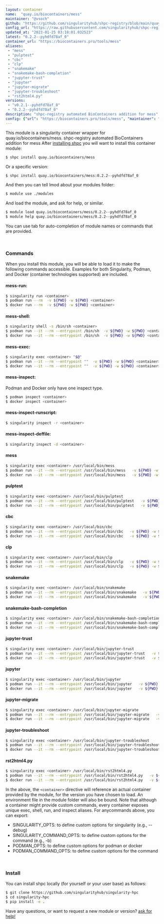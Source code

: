 ```yaml
---
layout: container
name:  "quay.io/biocontainers/mess"
maintainer: "@vsoch"
github: "https://github.com/singularityhub/shpc-registry/blob/main/quay.io/biocontainers/mess/container.yaml"
config_url: "https://raw.githubusercontent.com/singularityhub/shpc-registry/main/quay.io/biocontainers/mess/container.yaml"
updated_at: "2023-01-25 03:18:01.032523"
latest: "0.2.2--pyhdfd78af_0"
container_url: "https://biocontainers.pro/tools/mess"
aliases:
 - "mess"
 - "pulptest"
 - "cbc"
 - "clp"
 - "snakemake"
 - "snakemake-bash-completion"
 - "jupyter-trust"
 - "jupyter"
 - "jupyter-migrate"
 - "jupyter-troubleshoot"
 - "rst2html4.py"
versions:
 - "v0.2.1--pyhdfd78af_0"
 - "0.2.2--pyhdfd78af_0"
description: "shpc-registry automated BioContainers addition for mess"
config: {"url": "https://biocontainers.pro/tools/mess", "maintainer": "@vsoch", "description": "shpc-registry automated BioContainers addition for mess", "latest": {"0.2.2--pyhdfd78af_0": "sha256:1d07b5dd14e16bef7001b9a95e1c3141ee543b42c806c97271e9dba22d570c74"}, "tags": {"v0.2.1--pyhdfd78af_0": "sha256:075b9a2353137cadffd70344aa01537de415419bf09a66eee659d674b4c1f581", "0.2.2--pyhdfd78af_0": "sha256:1d07b5dd14e16bef7001b9a95e1c3141ee543b42c806c97271e9dba22d570c74"}, "docker": "quay.io/biocontainers/mess", "aliases": {"mess": "/usr/local/bin/mess", "pulptest": "/usr/local/bin/pulptest", "cbc": "/usr/local/bin/cbc", "clp": "/usr/local/bin/clp", "snakemake": "/usr/local/bin/snakemake", "snakemake-bash-completion": "/usr/local/bin/snakemake-bash-completion", "jupyter-trust": "/usr/local/bin/jupyter-trust", "jupyter": "/usr/local/bin/jupyter", "jupyter-migrate": "/usr/local/bin/jupyter-migrate", "jupyter-troubleshoot": "/usr/local/bin/jupyter-troubleshoot", "rst2html4.py": "/usr/local/bin/rst2html4.py"}}
---
```


This module is a singularity container wrapper for quay.io/biocontainers/mess.
shpc-registry automated BioContainers addition for mess
After [installing shpc](#install) you will want to install this container module:


```bash
$ shpc install quay.io/biocontainers/mess
```

Or a specific version:

```bash
$ shpc install quay.io/biocontainers/mess:0.2.2--pyhdfd78af_0
```

And then you can tell lmod about your modules folder:

```bash
$ module use ./modules
```

And load the module, and ask for help, or similar.

```bash
$ module load quay.io/biocontainers/mess/0.2.2--pyhdfd78af_0
$ module help quay.io/biocontainers/mess/0.2.2--pyhdfd78af_0
```

You can use tab for auto-completion of module names or commands that are provided.

<br>

### Commands

When you install this module, you will be able to load it to make the following commands accessible.
Examples for both Singularity, Podman, and Docker (container technologies supported) are included.

#### mess-run:

```bash
$ singularity run <container>
$ podman run --rm  -v ${PWD} -w ${PWD} <container>
$ docker run --rm  -v ${PWD} -w ${PWD} <container>
```

#### mess-shell:

```bash
$ singularity shell -s /bin/sh <container>
$ podman run --it --rm --entrypoint /bin/sh  -v ${PWD} -w ${PWD} <container>
$ docker run --it --rm --entrypoint /bin/sh  -v ${PWD} -w ${PWD} <container>
```

#### mess-exec:

```bash
$ singularity exec <container> "$@"
$ podman run --it --rm --entrypoint ""  -v ${PWD} -w ${PWD} <container> "$@"
$ docker run --it --rm --entrypoint ""  -v ${PWD} -w ${PWD} <container> "$@"
```

#### mess-inspect:

Podman and Docker only have one inspect type.

```bash
$ podman inspect <container>
$ docker inspect <container>
```

#### mess-inspect-runscript:

```bash
$ singularity inspect -r <container>
```

#### mess-inspect-deffile:

```bash
$ singularity inspect -d <container>
```


#### mess

```bash
$ singularity exec <container> /usr/local/bin/mess
$ podman run --it --rm --entrypoint /usr/local/bin/mess   -v ${PWD} -w ${PWD} <container> -c " $@"
$ docker run --it --rm --entrypoint /usr/local/bin/mess   -v ${PWD} -w ${PWD} <container> -c " $@"
```


#### pulptest

```bash
$ singularity exec <container> /usr/local/bin/pulptest
$ podman run --it --rm --entrypoint /usr/local/bin/pulptest   -v ${PWD} -w ${PWD} <container> -c " $@"
$ docker run --it --rm --entrypoint /usr/local/bin/pulptest   -v ${PWD} -w ${PWD} <container> -c " $@"
```


#### cbc

```bash
$ singularity exec <container> /usr/local/bin/cbc
$ podman run --it --rm --entrypoint /usr/local/bin/cbc   -v ${PWD} -w ${PWD} <container> -c " $@"
$ docker run --it --rm --entrypoint /usr/local/bin/cbc   -v ${PWD} -w ${PWD} <container> -c " $@"
```


#### clp

```bash
$ singularity exec <container> /usr/local/bin/clp
$ podman run --it --rm --entrypoint /usr/local/bin/clp   -v ${PWD} -w ${PWD} <container> -c " $@"
$ docker run --it --rm --entrypoint /usr/local/bin/clp   -v ${PWD} -w ${PWD} <container> -c " $@"
```


#### snakemake

```bash
$ singularity exec <container> /usr/local/bin/snakemake
$ podman run --it --rm --entrypoint /usr/local/bin/snakemake   -v ${PWD} -w ${PWD} <container> -c " $@"
$ docker run --it --rm --entrypoint /usr/local/bin/snakemake   -v ${PWD} -w ${PWD} <container> -c " $@"
```


#### snakemake-bash-completion

```bash
$ singularity exec <container> /usr/local/bin/snakemake-bash-completion
$ podman run --it --rm --entrypoint /usr/local/bin/snakemake-bash-completion   -v ${PWD} -w ${PWD} <container> -c " $@"
$ docker run --it --rm --entrypoint /usr/local/bin/snakemake-bash-completion   -v ${PWD} -w ${PWD} <container> -c " $@"
```


#### jupyter-trust

```bash
$ singularity exec <container> /usr/local/bin/jupyter-trust
$ podman run --it --rm --entrypoint /usr/local/bin/jupyter-trust   -v ${PWD} -w ${PWD} <container> -c " $@"
$ docker run --it --rm --entrypoint /usr/local/bin/jupyter-trust   -v ${PWD} -w ${PWD} <container> -c " $@"
```


#### jupyter

```bash
$ singularity exec <container> /usr/local/bin/jupyter
$ podman run --it --rm --entrypoint /usr/local/bin/jupyter   -v ${PWD} -w ${PWD} <container> -c " $@"
$ docker run --it --rm --entrypoint /usr/local/bin/jupyter   -v ${PWD} -w ${PWD} <container> -c " $@"
```


#### jupyter-migrate

```bash
$ singularity exec <container> /usr/local/bin/jupyter-migrate
$ podman run --it --rm --entrypoint /usr/local/bin/jupyter-migrate   -v ${PWD} -w ${PWD} <container> -c " $@"
$ docker run --it --rm --entrypoint /usr/local/bin/jupyter-migrate   -v ${PWD} -w ${PWD} <container> -c " $@"
```


#### jupyter-troubleshoot

```bash
$ singularity exec <container> /usr/local/bin/jupyter-troubleshoot
$ podman run --it --rm --entrypoint /usr/local/bin/jupyter-troubleshoot   -v ${PWD} -w ${PWD} <container> -c " $@"
$ docker run --it --rm --entrypoint /usr/local/bin/jupyter-troubleshoot   -v ${PWD} -w ${PWD} <container> -c " $@"
```


#### rst2html4.py

```bash
$ singularity exec <container> /usr/local/bin/rst2html4.py
$ podman run --it --rm --entrypoint /usr/local/bin/rst2html4.py   -v ${PWD} -w ${PWD} <container> -c " $@"
$ docker run --it --rm --entrypoint /usr/local/bin/rst2html4.py   -v ${PWD} -w ${PWD} <container> -c " $@"
```



In the above, the `<container>` directive will reference an actual container provided
by the module, for the version you have chosen to load. An environment file in the
module folder will also be bound. Note that although a container
might provide custom commands, every container exposes unique exec, shell, run, and
inspect aliases. For anycommands above, you can export:

 - SINGULARITY_OPTS: to define custom options for singularity (e.g., --debug)
 - SINGULARITY_COMMAND_OPTS: to define custom options for the command (e.g., -b)
 - PODMAN_OPTS: to define custom options for podman or docker
 - PODMAN_COMMAND_OPTS: to define custom options for the command

<br>

### Install

You can install shpc locally (for yourself or your user base) as follows:

```bash
$ git clone https://github.com/singularityhub/singularity-hpc
$ cd singularity-hpc
$ pip install -e .
```

Have any questions, or want to request a new module or version? [ask for help!](https://github.com/singularityhub/singularity-hpc/issues)